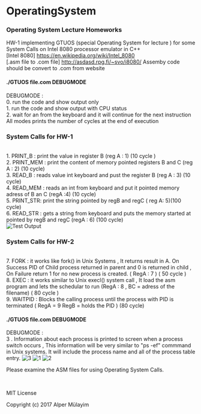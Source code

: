 # OperatingSystem
### Operating System Lecture Homeworks <br />
HW-1 implementing GTUOS (special Operating System for lecture ) for some  System Calls  on Intel 8080 processor emulator in C++
<br/> [Intel 8080] https://en.wikipedia.org/wiki/Intel_8080
<br/> [.asm file to .com file] http://asdasd.rpg.fi/~svo/i8080/  Assemby code should be convert to .com from website
#### ./GTUOS file.com  DEBUGMODE
DEBUGMODE :
<br/> 0. run the code and show output only 
<br/> 1. run the code and show output with CPU status 
<br/> 2. wait for an from the keyboard and it will continue for the next instruction
<br/> All modes prints the number of cycles at the end of execution

### System Calls for HW-1 
<br/>1. PRINT_B  : print the value in register B (reg A : 1) (10 cycle )
<br/> 2. PRINT_MEM : print the content of memory pointed registers B and C (reg A : 2) (10 cycle)
<br/> 3. READ_B : reads value int keyboard and pust the register B (reg A : 3) (10 cycle)
<br/> 4. READ_MEM : reads an int from keyboard and put it pointed memory adress of B an C (regA :4) (10 cycle)
<br/> 5. PRINT_STR: print the string pointed  by regB and regC ( reg A: 5)(100 cycle)
<br/> 6. READ_STR : gets a string from keyboard and puts the memory started at pointed by regB and regC (regA : 6) (100 cycle)<br/>
![Test Output](https://cloud.githubusercontent.com/assets/12942688/24079802/de35b7f0-0c99-11e7-9aa1-5c59e89eca83.PNG)

### System Calls for HW-2
<br/> 7. FORK : it works like fork() in Unix Systems , It returns result in A. On Success PID of Child process returned in parent and 0 is returned in child , On Failure return 1 for no new process is created. ( RegA : 7 ) ( 50 cycle )
<br/> 8. EXEC : it works similar to Unix execl() system call , It load the asm program and lets the schedular to run (RegA : 8 , BC = adress of the filename) ( 80 cycle )
<br/> 9. WAITPID : Blocks the calling process until the process with PID is terminated ( RegA = 9 RegB = holds the PID ) (80 cycle)

#### ./GTUOS file.com  DEBUGMODE
DEBUGMODE :
<br/> 3 . Information about each process is printed to screen when a process switch occurs , This information will be very similar to "ps -ef" commmand in Unix systems. It will include the process name and all of the process table entry.
![3](https://cloud.githubusercontent.com/assets/12942688/25656452/ba03aaa0-3001-11e7-9b8d-1fdc63b94a4c.PNG)
![1](https://cloud.githubusercontent.com/assets/12942688/25656453/ba225ec8-3001-11e7-9422-336ca99bea82.PNG)
![2](https://cloud.githubusercontent.com/assets/12942688/25656454/ba5f08dc-3001-11e7-950d-9f9ec62b1272.PNG)

Please examine the ASM files for using Operating System Calls.

<BR/>

MIT License

Copyright (c) 2017 Alper Mülayim
